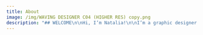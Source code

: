 ```yaml
---
title: About
image: /img/WAVING DESIGNER C04 (HIGHER RES) copy.png
description: "## WELCOME\n\nHi, I’m Natalia!\n\nI’m a graphic designer based in Brisbane, Australia. I graduated from Griffith University in 2016 with a bachelor in digital media, majoring in graphic design. I have worked for some well known companies in the South East such as Griffith University, Gold Coast City Marina and The Arts Centre Gold Coast.\_\n\nI have focused mainly on corporate identity and design, but I sometimes like to use some quirky flare into my work!\_\n\nI am proficient in Adobe Creative Cloud InDesign, Illustrator and Photoshop and I have some knowledge in AfterEffects.\_\n\nEnjoy the rest of the site and please don’t hesitate to drop me a line if you have any questions! I do consider all freelance work.\_\n\nKind regards,\n\nNatalia.\_"
---
```







